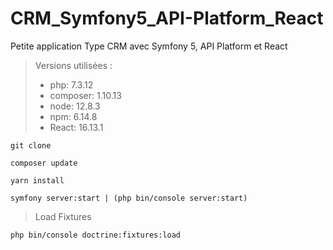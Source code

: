 # CRM_Symfony5_API-Platform_React

Petite application Type CRM avec Symfony 5, API Platform et React

> Versions utilisées :
> * php: 7.3.12
> * composer: 1.10.13
> * node: 12.8.3
> * npm: 6.14.8
> * React: 16.13.1

```
git clone
```
```
composer update
```
```
yarn install
```
```
symfony server:start | (php bin/console server:start)
```

> Load Fixtures 
```
php bin/console doctrine:fixtures:load
```
